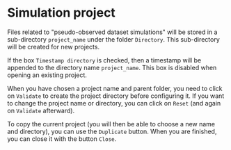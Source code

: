# Simulation project

Files related to "pseudo-observed dataset simulations" will be stored in a 
sub-directory `project_name` under the folder `Directory`. This sub-directory 
will be created for new projects.

If the box `Timestamp directory` is checked, then a timestamp will be appended 
to the directory name `project_name`. This box is disabled when opening an 
existing project.

When you have chosen a project name and parent folder, you need to click 
on `Validate` to create the project directory before configuring it. If you 
want to change the project name or directory, you can click on `Reset` (and 
again on `Validate` afterward).

To copy the current project (you will then be able to choose a new name and 
directory), you can use the `Duplicate` button. When you are finished, you can 
close it with the button `Close`. 
